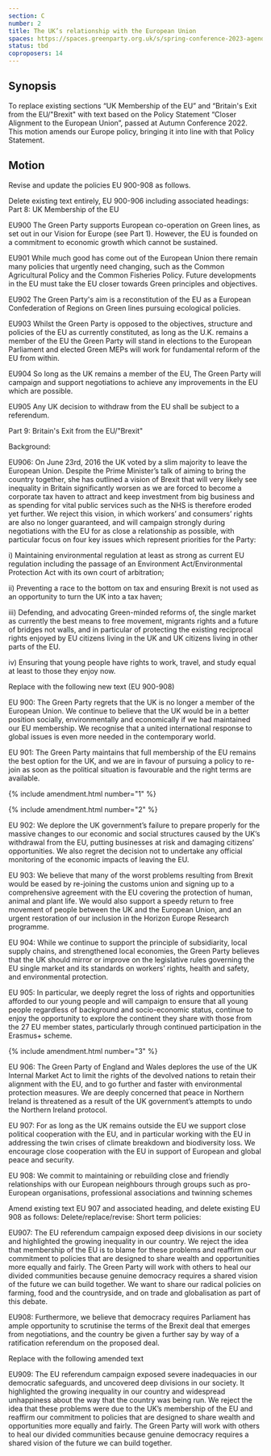 ```yaml
---
section: C
number: 2
title: The UK’s relationship with the European Union
spaces: https://spaces.greenparty.org.uk/s/spring-conference-2023-agenda-forum/?contentId=120266
status: tbd
coproposers: 14
---
```

## Synopsis
To replace existing sections  “UK Membership of the EU” and “Britain's Exit from the EU/"Brexit" with text based on the Policy Statement “Closer Alignment to the European Union”, passed at Autumn Conference 2022. This motion amends our Europe policy, bringing it into line with that Policy Statement.

## Motion
Revise and update the policies EU 900-908 as follows.

Delete existing text entirely, EU 900-906 including associated headings:
Part 8: UK Membership of the EU

EU900 The Green Party supports European co-operation on Green lines, as set out in our Vision for Europe (see Part 1). However, the EU is founded on a commitment to economic growth which cannot be sustained.

EU901 While much good has come out of the European Union there remain many policies that urgently need changing, such as the Common Agricultural Policy and the Common Fisheries Policy. Future developments in the EU must take the EU closer towards Green principles and objectives.

EU902 The Green Party's aim is a reconstitution of the EU as a European Confederation of Regions on Green lines pursuing ecological policies.

EU903 Whilst the Green Party is opposed to the objectives, structure and policies of the EU as currently constituted, as long as the U.K. remains a member of the EU the Green Party will stand in elections to the European Parliament and elected Green MEPs will work for fundamental reform of the EU from within.

EU904 So long as the UK remains a member of the EU, The Green Party will campaign and support negotiations to achieve any improvements in the EU which are possible.

EU905 Any UK decision to withdraw from the EU shall be subject to a referendum.

Part 9: Britain's Exit from the EU/"Brexit"

Background:

EU906: On June 23rd, 2016 the UK voted by a slim majority to leave the European Union. Despite the Prime Minister’s talk of aiming to bring the country together, she has outlined a vision of Brexit that will very likely see inequality in Britain significantly worsen as we are forced to become a corporate tax haven to attract and keep investment from big business and as spending for vital public services such as the NHS is therefore eroded yet further. We reject this vision, in which workers’ and consumers’ rights are also no longer guaranteed, and will campaign strongly during negotiations with the EU for as close a relationship as possible, with particular focus on four key issues which represent priorities for the Party:

i) Maintaining environmental regulation at least as strong as current EU regulation including the passage of an Environment Act/Environmental Protection Act with its own court of arbitration;

ii) Preventing a race to the bottom on tax and ensuring Brexit is not used as an opportunity to turn the UK into a tax haven;

iii) Defending, and advocating Green-minded reforms of, the single market as currently the best means to free movement, migrants rights and a future of bridges not walls, and in particular of protecting the existing reciprocal rights enjoyed by EU citizens living in the UK and UK citizens living in other parts of the EU.

iv) Ensuring that young people have rights to work, travel, and study equal at least to those they enjoy now.

Replace with the following new text (EU 900-908)

EU 900: The Green Party regrets that the UK is no longer a member of the European Union. We continue to believe that the UK would be in a better position socially, environmentally and economically if we had maintained our EU membership. ​​We recognise that a united international response to global issues is even more needed in the contemporary world.

EU 901: The Green Party maintains that full membership of the EU remains the best option for the UK, and we are in favour of pursuing a policy to re-join as soon as the political situation is favourable and the right terms are available.

{% include amendment.html number="1" %}

{% include amendment.html number="2" %}

EU 902: We deplore the UK government’s failure to prepare properly for the massive changes to our economic and social structures caused by the UK’s withdrawal from the EU, putting businesses at risk and damaging citizens’ opportunities. We also regret the decision not to undertake any official monitoring of the economic impacts of leaving the EU.

EU 903: We believe that many of the worst problems resulting from Brexit would be eased by re-joining the customs union and signing up to a comprehensive agreement with the EU covering the protection of human, animal and plant life. We would also support a speedy return to free movement of people between the UK and the European Union, and an urgent restoration of our inclusion in the Horizon Europe Research programme.

EU 904: While we continue to support the principle of subsidiarity, local supply chains, and strengthened local economies, the Green Party believes that the UK should mirror or improve on the legislative rules governing the EU single market and its standards on workers’ rights, health and safety, and environmental protection.

EU 905: In particular, we deeply regret the loss of rights and opportunities afforded to our young people and will campaign to ensure that all young people regardless of background and socio-economic status, continue to enjoy the opportunity to explore the continent they share with those from the 27 EU member states, particularly through continued participation in the Erasmus+ scheme.

{% include amendment.html number="3" %}

EU 906: The Green Party of England and Wales deplores the use of the UK Internal Market Act to limit the rights of the devolved nations to retain their alignment with the EU, and to go further and faster with environmental protection measures. We are deeply concerned that peace in Northern Ireland is threatened as a result of the UK government’s attempts to undo the Northern Ireland protocol.

EU 907: For as long as the UK remains outside the EU we support close political cooperation with the EU, and in particular working with the EU in addressing the twin crises of climate breakdown and biodiversity loss. We encourage close cooperation with the EU in support of European and global peace and security.

EU 908: We commit to maintaining or rebuilding close and friendly relationships with our European neighbours through groups such as pro-European organisations, professional associations and twinning schemes

Amend existing text EU 907 and associated heading, and delete existing EU 908 as follows:
Delete/replace/revise:
Short term policies:

EU907: The EU referendum campaign exposed deep divisions in our society and highlighted the growing inequality in our country. We reject the idea that membership of the EU is to blame for these problems and reaffirm our commitment to policies that are designed to share wealth and opportunities more equally and fairly. The Green Party will work with others to heal our divided communities because genuine democracy requires a shared vision of the future we can build together. We want to share our radical policies on farming, food and the countryside, and on trade and globalisation as part of this debate.

EU908: Furthermore, we believe that democracy requires Parliament has ample opportunity to scrutinise the terms of the Brexit deal that emerges from negotiations, and the country be given a further say by way of a ratification referendum on the proposed deal.

Replace with the following amended text

EU909: The EU referendum campaign exposed severe inadequacies in our democratic safeguards, and uncovered  deep divisions in our society. It  highlighted the growing inequality in our country and widespread unhappiness about the way that the country was being run. We reject the idea that these problems were due to the UK’s membership of the EU and reaffirm our commitment to policies that are designed to share wealth and opportunities more equally and fairly. The Green Party will work with others to heal our divided communities because genuine democracy requires a shared vision of the future we can build together.
